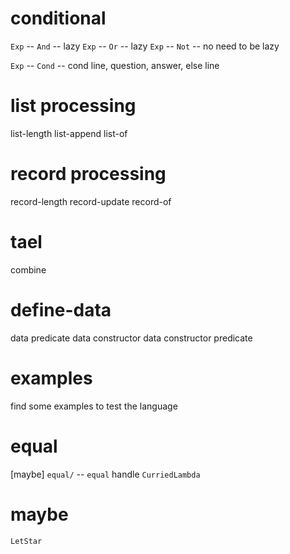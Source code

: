 # conditional

`Exp` -- `And` -- lazy
`Exp` -- `Or` -- lazy
`Exp` -- `Not` -- no need to be lazy

`Exp` -- `Cond` -- cond line, question, answer, else line

# list processing

list-length
list-append
list-of

# record processing

record-length
record-update
record-of

# tael

combine

# define-data

data predicate
data constructor
data constructor predicate

# examples

find some examples to test the language

# equal

[maybe] `equal/` -- `equal` handle `CurriedLambda`

# maybe

`LetStar`
